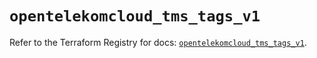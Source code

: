 # `opentelekomcloud_tms_tags_v1`

Refer to the Terraform Registry for docs: [`opentelekomcloud_tms_tags_v1`](https://registry.terraform.io/providers/opentelekomcloud/opentelekomcloud/1.36.14/docs/resources/tms_tags_v1).
